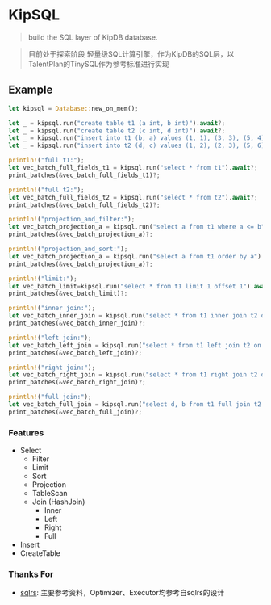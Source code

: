 # KipSQL 

> build the SQL layer of KipDB database.


> 目前处于探索阶段
轻量级SQL计算引擎，作为KipDB的SQL层，以TalentPlan的TinySQL作为参考标准进行实现

## Example
```rust
let kipsql = Database::new_on_mem();

let _ = kipsql.run("create table t1 (a int, b int)").await?;
let _ = kipsql.run("create table t2 (c int, d int)").await?;
let _ = kipsql.run("insert into t1 (b, a) values (1, 1), (3, 3), (5, 4)").await?;
let _ = kipsql.run("insert into t2 (d, c) values (1, 2), (2, 3), (5, 6)").await?;

println!("full t1:");
let vec_batch_full_fields_t1 = kipsql.run("select * from t1").await?;
print_batches(&vec_batch_full_fields_t1)?;

println!("full t2:");
let vec_batch_full_fields_t2 = kipsql.run("select * from t2").await?;
print_batches(&vec_batch_full_fields_t2)?;

println!("projection_and_filter:");
let vec_batch_projection_a = kipsql.run("select a from t1 where a <= b").await?;
print_batches(&vec_batch_projection_a)?;

println!("projection_and_sort:");
let vec_batch_projection_a = kipsql.run("select a from t1 order by a").await?;
print_batches(&vec_batch_projection_a)?;

println!("limit:");
let vec_batch_limit=kipsql.run("select * from t1 limit 1 offset 1").await?;
print_batches(&vec_batch_limit)?;

println!("inner join:");
let vec_batch_inner_join = kipsql.run("select * from t1 inner join t2 on a = c").await?;
print_batches(&vec_batch_inner_join)?;

println!("left join:");
let vec_batch_left_join = kipsql.run("select * from t1 left join t2 on a = c").await?;
print_batches(&vec_batch_left_join)?;

println!("right join:");
let vec_batch_right_join = kipsql.run("select * from t1 right join t2 on a = c and a > 1").await?;
print_batches(&vec_batch_right_join)?;

println!("full join:");
let vec_batch_full_join = kipsql.run("select d, b from t1 full join t2 on a = c and a > 1").await?;
print_batches(&vec_batch_full_join)?;            
```

### Features
- Select
  - Filter
  - Limit
  - Sort
  - Projection
  - TableScan
  - Join (HashJoin)
    - Inner
    - Left
    - Right
    - Full 
- Insert
- CreateTable

### Thanks For
- [sqlrs](https://github.com/Fedomn/sqlrs): 主要参考资料，Optimizer、Executor均参考自sqlrs的设计
